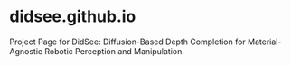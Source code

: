 # didsee.github.io
 Project Page for DidSee: Diffusion-Based Depth Completion for Material-Agnostic Robotic Perception and Manipulation.
